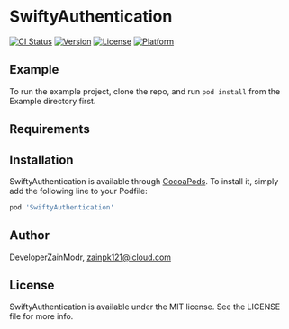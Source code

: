# SwiftyAuthentication

[![CI Status](https://img.shields.io/travis/DeveloperZainModr/SwiftyAuthentication.svg?style=flat)](https://travis-ci.org/DeveloperZainModr/SwiftyAuthentication)
[![Version](https://img.shields.io/cocoapods/v/SwiftyAuthentication.svg?style=flat)](https://cocoapods.org/pods/SwiftyAuthentication)
[![License](https://img.shields.io/cocoapods/l/SwiftyAuthentication.svg?style=flat)](https://cocoapods.org/pods/SwiftyAuthentication)
[![Platform](https://img.shields.io/cocoapods/p/SwiftyAuthentication.svg?style=flat)](https://cocoapods.org/pods/SwiftyAuthentication)

## Example

To run the example project, clone the repo, and run `pod install` from the Example directory first.

## Requirements

## Installation

SwiftyAuthentication is available through [CocoaPods](https://cocoapods.org). To install
it, simply add the following line to your Podfile:

```ruby
pod 'SwiftyAuthentication'
```

## Author

DeveloperZainModr, zainpk121@icloud.com

## License

SwiftyAuthentication is available under the MIT license. See the LICENSE file for more info.
